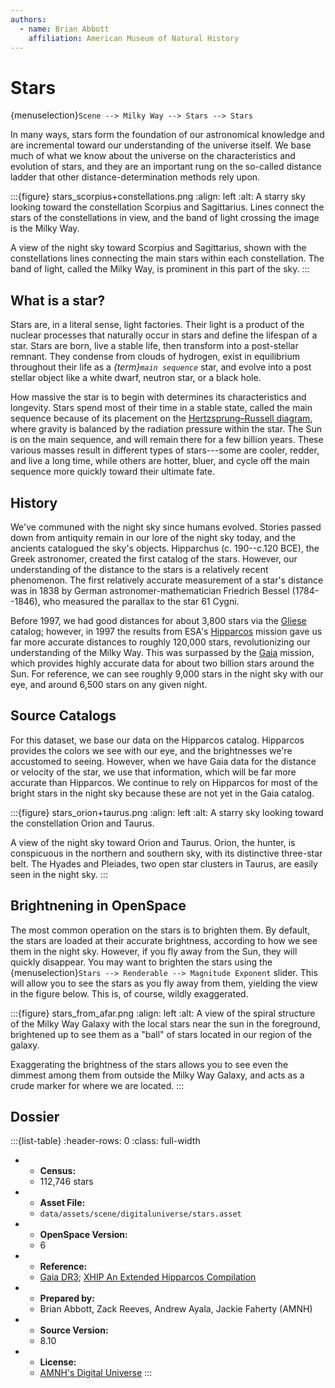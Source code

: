 ```yaml
---
authors:
  - name: Brian Abbott
    affiliation: American Museum of Natural History
---
```



# Stars

{menuselection}`Scene --> Milky Way --> Stars --> Stars`


In many ways, stars form the foundation of our astronomical knowledge and are incremental toward our understanding of the universe itself. We base much of what we know about the universe on the characteristics and evolution of stars, and they are an important rung on the so-called distance ladder that other distance-determination methods rely upon.


:::{figure} stars_scorpius+constellations.png
:align: left
:alt: A starry sky looking toward the constellation Scorpius and Sagittarius. Lines connect the stars of the constellations in view, and the band of light crossing the image is the Milky Way.

A view of the night sky toward Scorpius and Sagittarius, shown with the constellations lines connecting the main stars within each constellation. The band of light, called the Milky Way, is prominent in this part of the sky.
:::

## What is a star?

Stars are, in a literal sense, light factories. Their light is a product of the nuclear processes that naturally occur in stars and define the lifespan of a star. Stars are born, live a stable life, then transform into a post-stellar remnant. They condense from clouds of hydrogen, exist in equilibrium throughout their life as a *{term}`main sequence`* star, and evolve into a post stellar object like a white dwarf, neutron star, or a black hole.

How massive the star is to begin with determines its characteristics and longevity. Stars spend most of their time in a stable state, called the main sequence because of its placement on the [Hertzsprung–Russell diagram](https://en.wikipedia.org/wiki/Hertzsprung%E2%80%93Russell_diagram), where gravity is balanced by the radiation pressure within the star. The Sun is on the main sequence, and will remain there for a few billion years. These various masses result in different types of stars---some are cooler, redder, and live a long time, while others are hotter, bluer, and cycle off the main sequence more quickly toward their ultimate fate.


## History

We've communed with the night sky since humans evolved. Stories passed down from antiquity remain in our lore of the night sky today, and the ancients catalogued the sky's objects. Hipparchus (c. 190--c.120 BCE), the Greek astronomer, created the first catalog of the stars. However, our understanding of the distance to the stars is a relatively recent phenomenon. The first relatively accurate measurement of a star's distance was in 1838 by German astronomer-mathematician Friedrich Bessel (1784--1846), who measured the parallax to the star 61 Cygni. 

Before 1997, we had good distances for about 3,800 stars via the [Gliese](https://en.wikipedia.org/wiki/Gliese_Catalogue_of_Nearby_Stars) catalog; however, in 1997 the results from ESA's [Hipparcos](https://en.wikipedia.org/wiki/Hipparcos) mission gave us far more accurate distances to roughly 120,000 stars, revolutionizing our understanding of the Milky Way. This was surpassed by the [Gaia](https://en.wikipedia.org/wiki/Gaia_(spacecraft)) mission, which provides highly accurate data for about two billion stars around the Sun. For reference, we can see roughly 9,000 stars in the night sky with our eye, and around 6,500 stars on any given night.


## Source Catalogs

For this dataset, we base our data on the Hipparcos catalog. Hipparcos provides the colors we see with our eye, and the brightnesses we're accustomed to seeing. However, when we have Gaia data for the distance or velocity of the star, we use that information, which will be far more accurate than Hipparcos. We continue to rely on Hipparcos for most of the bright stars in the night sky because these are not yet in the Gaia catalog.

:::{figure} stars_orion+taurus.png
:align: left
:alt: A starry sky looking toward the constellation Orion and Taurus.

A view of the night sky toward Orion and Taurus. Orion, the hunter, is conspicuous in the northern and southern sky, with its distinctive three-star belt. The Hyades and Pleiades, two open star clusters in Taurus, are easily seen in the night sky.
:::



## Brightnening in OpenSpace

The most common operation on the stars is to brighten them. By default, the stars are loaded at their accurate brightness, according to how we see them in the night sky. However, if you fly away from the Sun, they will quickly disappear. You may want to brighten the stars using the {menuselection}`Stars --> Renderable --> Magnitude Exponent` slider. This will allow you to see the stars as you fly away from them, yielding the view in the figure below. This is, of course, wildly exaggerated.


:::{figure} stars_from_afar.png
:align: left
:alt: A view of the spiral structure of the Milky Way Galaxy with the local stars near the sun in the foreground, brightened up to see them as a "ball" of stars located in our region of the galaxy.

Exaggerating the brightness of the stars allows you to see even the dimmest among them from outside the Milky Way Galaxy, and acts as a crude marker for where we are located.
:::



## Dossier
:::{list-table}
:header-rows: 0
:class: full-width

* - **Census:**
  - 112,746 stars
* - **Asset File:**
  - `data/assets/scene/digitaluniverse/stars.asset`
* - **OpenSpace Version:**
  - 6
* - **Reference:**
  - [Gaia DR3](https://doi.org/10.5270/esa-qa4lep3); [XHIP An Extended Hipparcos Compilation](https://ui.adsabs.harvard.edu/link_gateway/2012AstL...38..331A/doi:10.48550/arXiv.1108.4971)
* - **Prepared by:**
  - Brian Abbott, Zack Reeves, Andrew Ayala, Jackie Faherty (AMNH)
* - **Source Version:**
  - 8.10 
* - **License:**
  - [AMNH's Digital Universe](https://www.amnh.org/research/hayden-planetarium/digital-universe/download/digital-universe-license)
:::